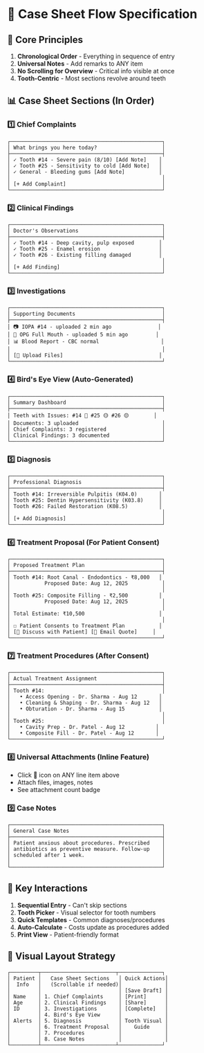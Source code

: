 # 📄 Case Sheet Flow Specification

## 🎯 Core Principles
1. **Chronological Order** - Everything in sequence of entry
2. **Universal Notes** - Add remarks to ANY item
3. **No Scrolling for Overview** - Critical info visible at once
4. **Tooth-Centric** - Most sections revolve around teeth

## 📊 Case Sheet Sections (In Order)

### 1️⃣ Chief Complaints
```
┌─────────────────────────────────────────────────┐
│ What brings you here today?                     │
├─────────────────────────────────────────────────┤
│ ✓ Tooth #14 - Severe pain (8/10) [Add Note]    │
│ ✓ Tooth #25 - Sensitivity to cold [Add Note]   │
│ ✓ General - Bleeding gums [Add Note]           │
│                                                 │
│ [+ Add Complaint]                               │
└─────────────────────────────────────────────────┘
```

### 2️⃣ Clinical Findings  
```
┌─────────────────────────────────────────────────┐
│ Doctor's Observations                           │
├─────────────────────────────────────────────────┤
│ ✓ Tooth #14 - Deep cavity, pulp exposed        │
│ ✓ Tooth #25 - Enamel erosion                   │
│ ✓ Tooth #26 - Existing filling damaged         │
│                                                 │
│ [+ Add Finding]                                 │
└─────────────────────────────────────────────────┘
```

### 3️⃣ Investigations
```
┌─────────────────────────────────────────────────┐
│ Supporting Documents                            │
├─────────────────────────────────────────────────┤
│ 📷 IOPA #14 - uploaded 2 min ago               │
│ 📄 OPG Full Mouth - uploaded 5 min ago         │
│ 📊 Blood Report - CBC normal                    │
│                                                 │
│ [📎 Upload Files]                               │
└─────────────────────────────────────────────────┘
```

### 4️⃣ Bird's Eye View (Auto-Generated)
```
┌─────────────────────────────────────────────────┐
│ Summary Dashboard                               │
├─────────────────────────────────────────────────┤
│ Teeth with Issues: #14 🔴 #25 🟡 #26 🟡        │
│ Documents: 3 uploaded                           │
│ Chief Complaints: 3 registered                  │
│ Clinical Findings: 3 documented                 │
└─────────────────────────────────────────────────┘
```

### 5️⃣ Diagnosis
```
┌─────────────────────────────────────────────────┐
│ Professional Diagnosis                          │
├─────────────────────────────────────────────────┤
│ Tooth #14: Irreversible Pulpitis (K04.0)       │
│ Tooth #25: Dentin Hypersensitivity (K03.8)     │
│ Tooth #26: Failed Restoration (K08.5)          │
│                                                 │
│ [+ Add Diagnosis]                               │
└─────────────────────────────────────────────────┘
```

### 6️⃣ Treatment Proposal (For Patient Consent)
```
┌─────────────────────────────────────────────────┐
│ Proposed Treatment Plan                         │
├─────────────────────────────────────────────────┤
│ Tooth #14: Root Canal - Endodontics - ₹8,000   │
│           Proposed Date: Aug 12, 2025           │
│                                                 │
│ Tooth #25: Composite Filling - ₹2,500          │
│           Proposed Date: Aug 12, 2025           │
│                                                 │
│ Total Estimate: ₹10,500                        │
│                                                 │
│ ☐ Patient Consents to Treatment Plan           │
│ [💬 Discuss with Patient] [📧 Email Quote]     │
└─────────────────────────────────────────────────┘
```

### 7️⃣ Treatment Procedures (After Consent)
```
┌─────────────────────────────────────────────────┐
│ Actual Treatment Assignment                     │
├─────────────────────────────────────────────────┤
│ Tooth #14:                                      │
│   • Access Opening - Dr. Sharma - Aug 12       │
│   • Cleaning & Shaping - Dr. Sharma - Aug 12   │
│   • Obturation - Dr. Sharma - Aug 15           │
│                                                 │
│ Tooth #25:                                      │
│   • Cavity Prep - Dr. Patel - Aug 12          │
│   • Composite Fill - Dr. Patel - Aug 12       │
└─────────────────────────────────────────────────┘
```

### 8️⃣ Universal Attachments (Inline Feature)
- Click 📎 icon on ANY line item above
- Attach files, images, notes
- See attachment count badge

### 9️⃣ Case Notes
```
┌─────────────────────────────────────────────────┐
│ General Case Notes                              │
├─────────────────────────────────────────────────┤
│ Patient anxious about procedures. Prescribed    │
│ antibiotics as preventive measure. Follow-up    │
│ scheduled after 1 week.                         │
│                                                 │
└─────────────────────────────────────────────────┘
```

## 🔄 Key Interactions

1. **Sequential Entry** - Can't skip sections
2. **Tooth Picker** - Visual selector for tooth numbers
3. **Quick Templates** - Common diagnoses/procedures
4. **Auto-Calculate** - Costs update as procedures added
5. **Print View** - Patient-friendly format

## 📱 Visual Layout Strategy

```
┌─────────┬────────────────────────┬──────────────┐
│ Patient │   Case Sheet Sections   │ Quick Actions│
│  Info   │   (Scrollable if needed)│              │
│         │                         │ [Save Draft] │
│ Name    │ 1. Chief Complaints     │ [Print]      │
│ Age     │ 2. Clinical Findings    │ [Share]      │
│ ID      │ 3. Investigations       │ [Complete]   │
│         │ 4. Bird's Eye View      │              │
│ Alerts  │ 5. Diagnosis            │ Tooth Visual │
│         │ 6. Treatment Proposal   │    Guide     │
│         │ 7. Procedures           │              │
│         │ 8. Case Notes           │              │
└─────────┴────────────────────────┴──────────────┘
```
